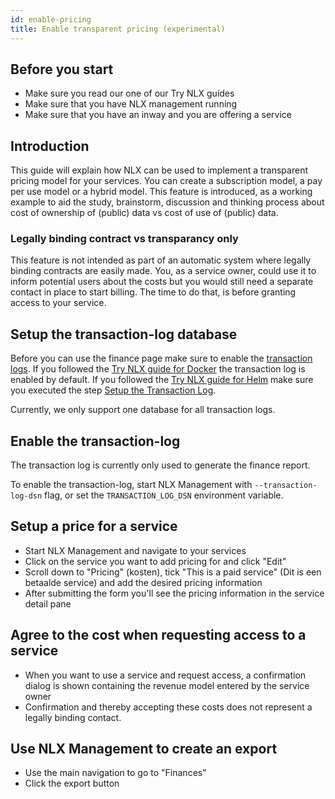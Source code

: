 ```yaml
---
id: enable-pricing
title: Enable transparent pricing (experimental)
---
```


## Before you start

- Make sure you read our one of our Try NLX guides
- Make sure that you have NLX management running
- Make sure that you have an inway and you are offering a service

## Introduction

This guide will explain how NLX can be used to implement a transparent pricing model for your services. You can create a subscription model, a pay per use model or a hybrid model. This feature is introduced, as a working example to aid the study, brainstorm, discussion and thinking process about cost of ownership of (public) data vs cost of use of (public) data. 

### Legally binding contract vs transparancy only

This feature is not intended as part of an automatic system where legally binding contracts are easily made. You, as a service owner, could use it to inform potential users about the costs but you would still need a separate contact in place to start billing. The time to do that, is before granting access to your service. 

## Setup the transaction-log database

Before you can use the finance page make sure to enable the [transaction logs](./transaction-log). If you followed the [Try NLX guide for Docker](../try-nlx/docker/introduction.md) the transaction log is enabled by default. If you followed the [Try NLX guide for Helm](../try-nlx/helm/introduction) make sure you executed the step [Setup the Transaction Log](../try-nlx/helm/transaction-log).

Currently, we only support one database for all transaction logs.

## Enable the transaction-log

The transaction log is currently only used to generate the finance report.

To enable the transaction-log, start NLX Management with `--transaction-log-dsn` flag, or set the `TRANSACTION_LOG_DSN` environment variable.  

## Setup a price for a service

- Start NLX Management and navigate to your services
- Click on the service you want to add pricing for and click "Edit"
- Scroll down to "Pricing" (kosten), tick "This is a paid service" (Dit is een betaalde service) and add the desired pricing information
- After submitting the form you'll see the pricing information in the service detail pane

## Agree to the cost when requesting access to a service

- When you want to use a service and request access, a confirmation dialog is shown containing the revenue model entered by the service owner
- Confirmation and thereby accepting these costs does not represent a legally binding contact.

## Use NLX Management to create an export

- Use the main navigation to go to "Finances"
- Click the export button
